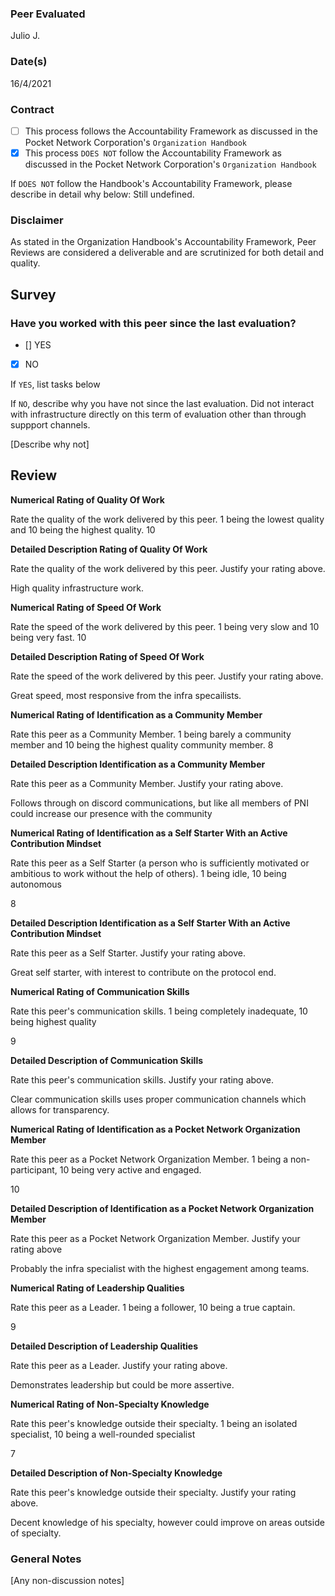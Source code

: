### Peer Evaluated
Julio J.
### Date(s)
16/4/2021
### Contract
- [ ] This process follows the Accountability Framework as discussed in the Pocket Network Corporation's `Organization Handbook`
- [x] This process `DOES NOT` follow the Accountability Framework as discussed in the Pocket Network Corporation's `Organization Handbook`

If `DOES NOT` follow the Handbook's Accountability Framework, please describe in detail why below:
Still undefined.

### Disclaimer
As stated in the Organization Handbook's Accountability Framework, Peer Reviews are considered a deliverable and are scrutinized for both detail and quality.
## Survey
### Have you worked with this peer since the last evaluation?
- [] YES
- [x] NO

If `YES`, list tasks below

If `NO`, describe why you have not since the last evaluation.
Did not interact with infrastructure directly on this term of evaluation other than through suppport channels.

[Describe why not]
## Review
**Numerical Rating of Quality Of Work** 

Rate the quality of the work delivered by this peer. 1 being the lowest quality and 10 being the highest quality.
10

**Detailed Description Rating of Quality Of Work** 

Rate the quality of the work delivered by this peer. Justify your rating above.

High quality infrastructure work.

**Numerical Rating of Speed Of Work** 

Rate the speed of the work delivered by this peer. 1 being very slow and 10 being very fast.
10

**Detailed Description Rating of Speed Of Work** 

Rate the speed of the work delivered by this peer. Justify your rating above.

Great speed, most responsive from the infra specailists.

**Numerical Rating of Identification as a Community Member** 

Rate this peer as a Community Member. 1 being barely a community member and 10 being the highest quality community member.
8

**Detailed Description Identification as a Community Member** 

Rate this peer as a Community Member. Justify your rating above.

Follows through on discord communications, but like all members of PNI could increase our presence with the community

**Numerical Rating of Identification as a Self Starter With an Active Contribution Mindset** 

Rate this peer as a Self Starter (a person who is sufficiently motivated or ambitious to work without the help of others).
1 being idle, 10 being autonomous

8

**Detailed Description Identification as a Self Starter With an Active Contribution Mindset** 

Rate this peer as a Self Starter. Justify your rating above.

Great self starter, with interest to contribute on the protocol end.

**Numerical Rating of Communication Skills** 

Rate this peer's communication skills. 1 being completely inadequate, 10 being highest quality

9

**Detailed Description of Communication Skills** 

Rate this peer's communication skills. Justify your rating above.

Clear communication skills uses proper communication channels which allows for transparency.

**Numerical Rating of Identification as a Pocket Network Organization Member** 

Rate this peer as a Pocket Network Organization Member. 1 being a non-participant, 10 being very active and engaged.

10

**Detailed Description of Identification as a Pocket Network Organization Member** 

Rate this peer as a Pocket Network Organization Member. Justify your rating above

Probably the infra specialist with the highest engagement among teams.

**Numerical Rating of Leadership Qualities** 

Rate this peer as a Leader. 1 being a follower, 10 being a true captain.

9

**Detailed Description of Leadership Qualities** 

Rate this peer as a Leader. Justify your rating above.

Demonstrates leadership but could be more assertive.

**Numerical Rating of Non-Specialty Knowledge** 

Rate this peer's knowledge outside their specialty. 1 being an isolated specialist, 10 being a well-rounded specialist

7

**Detailed Description of Non-Specialty Knowledge** 

Rate this peer's knowledge outside their specialty. Justify your rating above.

Decent knowledge of his specialty, however could improve on areas outside of specialty.


### General Notes
[Any non-discussion notes]